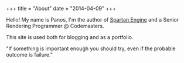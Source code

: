 +++
title = "About"
date = "2014-04-09"
+++

Hello! My name is Panos, I'm the author of [Spartan Engine](https://github.com/PanosK92/SpartanEngine) and a Senior Rendering Programmer @ Codemasters.

This site is used both for blogging and as a portfolio.

"If something is important enough you should try, even if the probable outcome is failure."